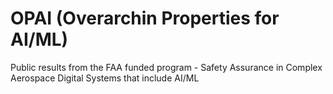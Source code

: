 # OPAI (Overarchin Properties for AI/ML)
Public results from the FAA funded program - Safety Assurance in Complex Aerospace Digital Systems that include AI/ML
